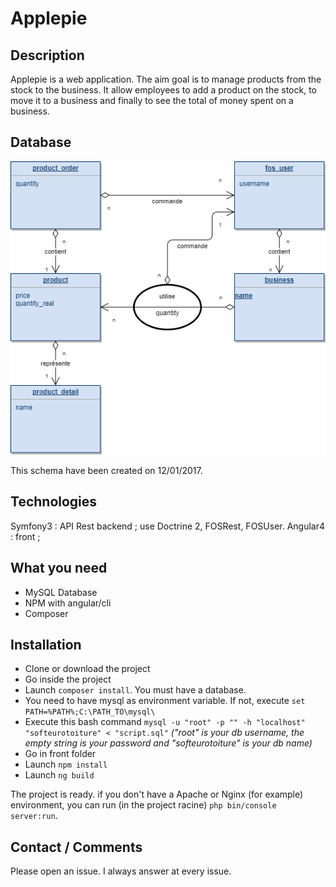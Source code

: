 # Applepie

## Description
Applepie is a web application. The aim goal is to manage products from the stock to the business. It allow employees to add a product on the stock, to move it to a business and finally to see the total of money spent on a business.


## Database
![alt text](Applepie.png "Database diagram")

This schema have been created on 12/01/2017.

## Technologies
Symfony3 : API Rest backend ; use Doctrine 2, FOSRest, FOSUser.
Angular4 : front ;

## What you need
* MySQL Database
* NPM with angular/cli
* Composer

## Installation
* Clone or download the project
* Go inside the project
* Launch ```composer install```. You must have a database.
* You need to have mysql as environment variable. If not, execute ```set PATH=%PATH%;C:\PATH_TO\mysql\```
* Execute this bash command ```mysql -u "root" -p "" -h "localhost" "softeurotoiture" < "script.sql"```   _("root" is your db username, the empty string is your password and "softeurotoiture" is your db name)_
* Go in front folder
* Launch ```npm install```
* Launch ```ng build```

The project is ready. if you don't have a Apache or Nginx (for example) environment, you can run (in the project racine) ```php bin/console server:run```.

## Contact / Comments
Please open an issue. I always answer at every issue.
